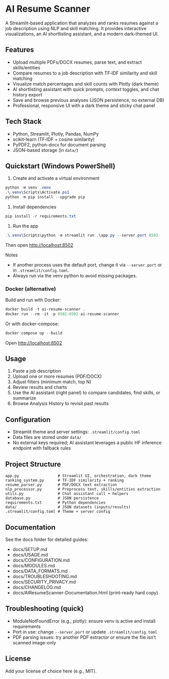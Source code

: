 # AI Resume Scanner

A Streamlit-based application that analyzes and ranks resumes against a job description using NLP and skill matching. It provides interactive visualizations, an AI shortlisting assistant, and a modern dark-themed UI.

## Features

- Upload multiple PDFs/DOCX resumes, parse text, and extract skills/entities
- Compare resumes to a job description with TF‑IDF similarity and skill matching
- Visualize match percentages and skill counts with Plotly (dark theme)
- AI shortlisting assistant with quick prompts, context toggles, and chat history export
- Save and browse previous analyses (JSON persistence, no external DB)
- Professional, responsive UI with a dark theme and sticky chat panel

## Tech Stack

- Python, Streamlit, Plotly, Pandas, NumPy
- scikit-learn (TF‑IDF + cosine similarity)
- PyPDF2, python-docx for document parsing
- JSON-based storage (in `data/`)

## Quickstart (Windows PowerShell)

1. Create and activate a virtual environment

```powershell
python -m venv .venv
.\.venv\Scripts\Activate.ps1
python -m pip install --upgrade pip
```

1. Install dependencies

```powershell
pip install -r requirements.txt
```

1. Run the app

```powershell
.\.venv\Scripts\python -m streamlit run .\app.py --server.port 8502
```

Then open [http://localhost:8502](http://localhost:8502)

Notes

- If another process uses the default port, change it via `--server.port` or in `.streamlit/config.toml`.
- Always run via the venv python to avoid missing packages.

### Docker (alternative)

Build and run with Docker:

```powershell
docker build -t ai-resume-scanner .
docker run --rm -it -p 8502:8502 ai-resume-scanner
```

Or with docker-compose:

```powershell
docker compose up --build
```

Open [http://localhost:8502](http://localhost:8502)

## Usage

1. Paste a job description
2. Upload one or more resumes (PDF/DOCX)
3. Adjust filters (minimum match, top N)
4. Review results and charts
5. Use the AI assistant (right panel) to compare candidates, find skills, or summarize
6. Browse Analysis History to revisit past results

## Configuration

- Streamlit theme and server settings: `.streamlit/config.toml`
- Data files are stored under `data/`
- No external keys required; AI assistant leverages a public HF inference endpoint with fallback rules

## Project Structure

```text
app.py                 # Streamlit UI, orchestration, dark theme
ranking_system.py      # TF‑IDF similarity + ranking
resume_parser.py       # PDF/DOCX text extraction
nlp_processor.py       # Preprocess text, skills/entities extraction
utils.py               # Chat assistant call + helpers
database.py            # JSON persistence
requirements.txt       # Python dependencies
data/                  # JSON datasets (inputs/results)
.streamlit/config.toml # Theme + server config
```

## Documentation

See the docs folder for detailed guides:

- docs/SETUP.md
- docs/USAGE.md
- docs/CONFIGURATION.md
- docs/MODULES.md
- docs/DATA_FORMATS.md
- docs/TROUBLESHOOTING.md
- docs/SECURITY_PRIVACY.md
- docs/CHANGELOG.md
- docs/AIResumeScanner-Documentation.html (print-ready hard copy)

## Troubleshooting (quick)

- ModuleNotFoundError (e.g., plotly): ensure venv is active and install requirements
- Port in use: change `--server.port` or update `.streamlit/config.toml`
- PDF parsing issues: try another PDF extractor or ensure the file isn’t scanned image-only

## License

Add your license of choice here (e.g., MIT).
